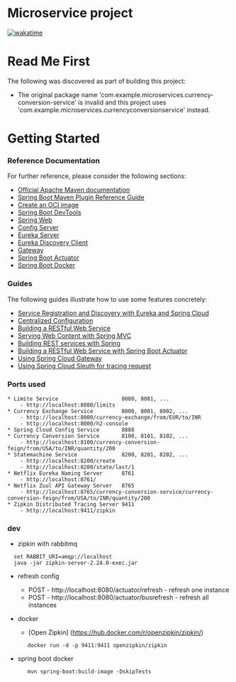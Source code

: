 # Microservice project

[![wakatime](https://wakatime.com/badge/user/f64b4287-ccd2-422f-a4b2-01e67f19827b/project/7caa551d-73c4-4c0f-83dd-5ae9b30c9e4d.svg)](https://wakatime.com/badge/user/f64b4287-ccd2-422f-a4b2-01e67f19827b/project/7caa551d-73c4-4c0f-83dd-5ae9b30c9e4d)

# Read Me First
The following was discovered as part of building this project:

* The original package name 'com.example.microservices.currency-conversion-service' is invalid and this project uses 'com.example.microservices.currencyconversionservice' instead.

# Getting Started

### Reference Documentation
For further reference, please consider the following sections:

* [Official Apache Maven documentation](https://maven.apache.org/guides/index.html)
* [Spring Boot Maven Plugin Reference Guide](https://docs.spring.io/spring-boot/docs/2.7.7/maven-plugin/reference/html/)
* [Create an OCI image](https://docs.spring.io/spring-boot/docs/2.7.7/maven-plugin/reference/html/#build-image)
* [Spring Boot DevTools](https://docs.spring.io/spring-boot/docs/2.7.7/reference/htmlsingle/#using.devtools)
* [Spring Web](https://docs.spring.io/spring-boot/docs/2.7.7/reference/htmlsingle/#web)
* [Config Server](https://docs.spring.io/spring-cloud-config/docs/current/reference/html/#_spring_cloud_config_server)
* [Eureka Server](https://docs.spring.io/spring-cloud-netflix/docs/current/reference/html/#spring-cloud-eureka-server)
* [Eureka Discovery Client](https://docs.spring.io/spring-cloud-netflix/docs/current/reference/html/#service-discovery-eureka-clients)
* [Gateway](https://docs.spring.io/spring-cloud-gateway/docs/current/reference/html/)
* [Spring Boot Actuator](https://docs.spring.io/spring-boot/docs/2.7.7/reference/htmlsingle/#actuator)
* [Spring Boot Docker](https://docs.spring.io/spring-boot/docs/2.7.7/reference/htmlsingle/#build-image)


### Guides
The following guides illustrate how to use some features concretely:

* [Service Registration and Discovery with Eureka and Spring Cloud](https://spring.io/guides/gs/service-registration-and-discovery/)
* [Centralized Configuration](https://spring.io/guides/gs/centralized-configuration/)
* [Building a RESTful Web Service](https://spring.io/guides/gs/rest-service/)
* [Serving Web Content with Spring MVC](https://spring.io/guides/gs/serving-web-content/)
* [Building REST services with Spring](https://spring.io/guides/tutorials/rest/)
* [Building a RESTful Web Service with Spring Boot Actuator](https://spring.io/guides/gs/actuator-service/)
* [Using Spring Cloud Gateway](https://github.com/spring-cloud-samples/spring-cloud-gateway-sample)
* [Using Spring Cloud Sleuth for tracing request](https://spring.io/projects/spring-cloud-sleuth)

### Ports used
    * Limite Service                    8080, 8081, ...        
        - http://localhost:8080/limits
    * Currency Exchange Service         8000, 8001, 8002, ...   
        - http://localhost:8000/currency-exchange/from/EUR/to/INR
        - http://localhost:8000/h2-console
    * Spring Cloud Config Service       8888
    * Currency Conversion Service       8100, 8101, 8102, ...
        - http://localhost:8100/currency-conversion-feign/from/USA/to/INR/quantity/200
    * Statemachine Service              8200, 8201, 8202, ...
        - http://localhost:8200/create
        - http://localhost:8200/state/last/1
    * Netflix Eureka Naming Server      8761                    
        - http://localhost:8761/
    * Netflix Zuul API Gateway Server   8765                    
        - http://localhost:8765/currency-conversion-service/currency-conversion-feign/from/USA/to/INR/quantity/200
    * Zipkin Distributed Tracing Server 9411                    
        - http://localhost:9411/zipkin

### dev
  * zipkin with rabbitmq
  ```
    set RABBIT_URI=amqp://localhost 
    java -jar zipkin-server-2.24.0-exec.jar
  ```
  * refresh config
    - POST - http://localhost:8080/actuator/refresh - refresh one instance
    - POST - http://localhost:8080/actuator/busrefresh - refresh all instances
	
  * docker
    - [Open Zipkin] (https://hub.docker.com/r/openzipkin/zipkin/)
	```
       docker run -d -p 9411:9411 openzipkin/zipkin
	```
 
   * spring boot docker
     ```
        mvn spring-boot:build-image -DskipTests
     ```
     